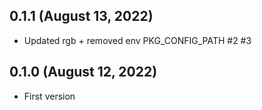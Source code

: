 ## 0.1.1 (August 13, 2022)
  - Updated rgb + removed env PKG_CONFIG_PATH #2 #3

## 0.1.0 (August 12, 2022)
  - First version